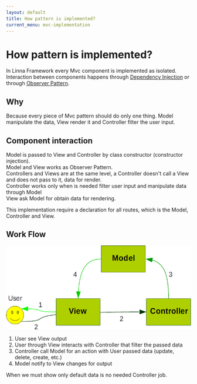 ```yaml
---
layout: default
title: How pattern is implemented?
current_menu: mvc-implementation
---
```


# How pattern is implemented?

In Linna Framework every Mvc component is implemented as isolated. Interaction between components happens through
[Dependency Injection](https://en.wikipedia.org/wiki/Dependency_injection) or 
through [Observer Pattern](https://en.wikipedia.org/wiki/Observer_pattern).

## Why

Because every piece of Mvc pattern should do only one thing. Model manipulate the data, View render it and Controller filter the user input.

## Component interaction

Model is passed to View and Controller by class constructor (constructor injection).<br />
Model and View works as Observer Pattern.<br />
Controllers and Views are at the same level, a Controller doesn't call a View and does not pass to it, data for render.<br />
Controller works only when is needed filter user input and manipulate data through Model<br />
View ask Model for obtain data for rendering.

This implementation require a declaration for all routes, which is the Model, Controller and View. 

## Work Flow

![Mvc Diagram](img/mvc_diagram.png)

1. User see View output
2. User through View interacts with Controller that filter the passed data
3. Controller call Model for an action with User passed data (update, delete, create, etc.)
4. Model notify to View changes for output

When we must show only default data is no needed Controller job.
